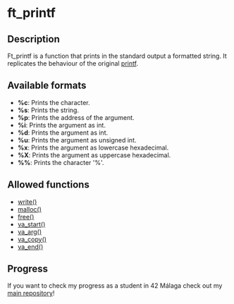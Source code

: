 # ft_printf

## Description

Ft_printf is a function that prints in the standard output a formatted string. It replicates the behaviour of the original [printf](https://www.man7.org/linux/man-pages/man3/printf.3.html).

## Available formats

- **%c**: Prints the character.
- **%s**: Prints the string.
- **%p**: Prints the address of the argument.
- **%i**: Prints the argument as int.
- **%d**: Prints the argument as int.
- **%u**: Prints the argument as unsigned int.
- **%x**: Prints the argument as lowercase hexadecimal.
- **%X**: Prints the argument as uppercase hexadecimal.
- **%%**: Prints the character '%'.

## Allowed functions

- [write()](https://man7.org/linux/man-pages/man2/write.2.html)
- [malloc()](https://www.man7.org/linux/man-pages/man3/malloc.3.html)
- [free()](https://linux.die.net/man/3/free)
- [va_start()](https://linux.die.net/man/3/va_start)
- [va_arg()](https://linux.die.net/man/3/va_arg)
- [va_copy()](https://linux.die.net/man/3/va_copy)
- [va_end()](https://linux.die.net/man/3/va_end)

## Progress

If you want to check my progress as a student in 42 Málaga check out my [main repository](https://github.com/SrRecursive/42Malaga)!
